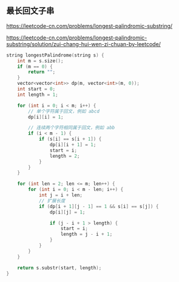 ## 最长回文子串
https://leetcode-cn.com/problems/longest-palindromic-substring/

https://leetcode-cn.com/problems/longest-palindromic-substring/solution/zui-chang-hui-wen-zi-chuan-by-leetcode/

```cpp
string longestPalindrome(string s) {
    int m = s.size();
    if (m == 0) {
        return "";
    }
    vector<vector<int>> dp(m, vector<int>(m, 0));
    int start = 0;
    int length = 1;

    for (int i = 0; i < m; i++) {
        // 单个字符属于回文，例如 abcd
        dp[i][i] = 1;

        // 连续两个字符相同属于回文，例如 abb
        if (i < m - 1) {
            if (s[i] == s[i + 1]) {
                dp[i][i + 1] = 1;
                start = i;
                length = 2;
            }
        }
    }

    for (int len = 2; len <= m; len++) {
        for (int i = 0; i < m - len; i++) {
            int j = i + len;
            // 扩展长度
            if (dp[i + 1][j - 1] == 1 && s[i] == s[j]) {
                dp[i][j] = 1;

                if (j - i + 1 > length) {
                    start = i;
                    length = j - i + 1;
                }
            }
        }
    }

    return s.substr(start, length);
}
```